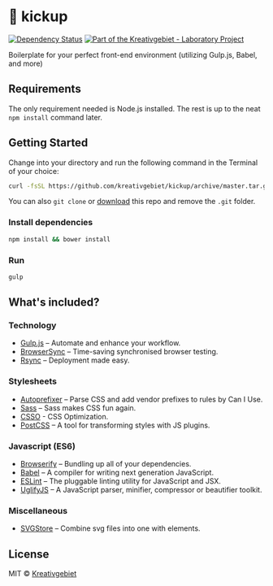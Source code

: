 # :gem: kickup

[![Dependency Status](https://david-dm.org/kreativgebiet/kickup/dev-status.svg)](https://david-dm.org/kreativgebiet/kickup) [![Part of the Kreativgebiet - Laboratory Project](https://img.shields.io/badge/laboratory-project-red.svg)](http://labs.kreativgebiet.com/)

Boilerplate for your perfect front-end environment (utilizing Gulp.js, Babel, and more)

## Requirements

The only requirement needed is Node.js installed. The rest is up to the neat `npm install` command later.

## Getting Started
Change into your directory and run the following command in the Terminal of your choice:

```bash
curl -fsSL https://github.com/kreativgebiet/kickup/archive/master.tar.gz | tar -xz --strip-components 1
```

You can also `git clone` or [download](https://github.com/kreativgebiet/kickup/archive/master.zip) this repo and remove the `.git` folder.

### Install dependencies

```bash
npm install && bower install
```

### Run

```bash
gulp
```

## What's included?

### Technology

- [Gulp.js](http://gulpjs.com/) – Automate and enhance your workflow.
- [BrowserSync](https://www.browsersync.io/) – Time-saving synchronised browser testing.
- [Rsync](https://en.wikipedia.org/wiki/Rsync) – Deployment made easy.

### Stylesheets

- [Autoprefixer](https://github.com/postcss/autoprefixer) – Parse CSS and add vendor prefixes to rules by Can I Use.
- [Sass](http://sass-lang.com/) – Sass makes CSS fun again.
- [CSSO](http://css.github.io/csso/) - CSS Optimization.
- [PostCSS](https://github.com/postcss/postcss) – A tool for transforming styles with JS plugins.

### Javascript (ES6)

- [Browserify](http://browserify.org/) – Bundling up all of your dependencies.
- [Babel](https://babeljs.io/) – A compiler for writing next generation JavaScript.
- [ESLint](http://eslint.org/) – The pluggable linting utility for JavaScript and JSX.
- [UglifyJS](https://github.com/mishoo/UglifyJS2) – A JavaScript parser, minifier, compressor or beautifier toolkit.

### Miscellaneous

- [SVGStore](https://github.com/w0rm/gulp-svgstore) – Combine svg files into one with <symbol> elements.

## License

MIT © [Kreativgebiet](http://kreativgebiet.com)
